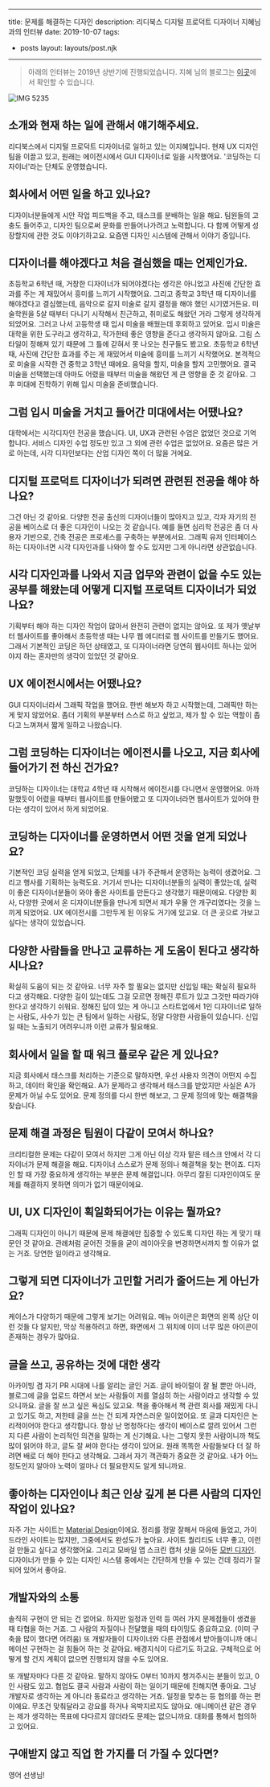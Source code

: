 ---
title: 문제를 해결하는 디자인
description: 리디북스 디지털 프로덕트 디자이너 지혜님과의 인터뷰
date: 2019-10-07
tags:
  - posts
layout: layouts/post.njk
------

> 아래의 인터뷰는 2019년 상반기에 진행되었습니다. 지혜 님의 블로그는 [이곳](http://jihyeleee.com/)에서 확인할 수 있습니다.

![IMG 5235](//images.ctfassets.net/5xgpncj4c37m/29MMB5HeKvOXz6QWZEtSUW/f925aaf1631b1a870e19a4cbeb7e28fe/IMG_5235.jpeg)

## 소개와 현재 하는 일에 관해서 얘기해주세요.
리디북스에서 디지털 프로덕트 디자이너로 일하고 있는 이지혜입니다. 현재 UX 디자인 팀을 이끌고 있고, 원래는 에이전시에서 GUI 디자이너로 일을 시작했어요. '코딩하는 디자이너'라는 단체도 운영했습니다.

## 회사에서 어떤 일을 하고 있나요?
디자이너분들에게 시안 작업 피드백을 주고, 태스크를 분배하는 일을 해요. 팀원들의 고충도 들어주고, 디자인 팀으로써 문화를 만들어나가려고 노력합니다. 다 함께 어떻게 성장할지에 관한 것도 이야기하고요. 요즘엔 디자인 시스템에 관해서 이야기 중입니다.

## 디자이너를 해야겠다고 처음 결심했을 때는 언제인가요.
초등학교 6학년 때, 거창한 디자이너가 되어야겠다는 생각은 아니었고 사진에 간단한 효과를 주는 게 재밌어서 흥미를 느끼기 시작했어요. 그리고 중학교 3학년 때 디자이너를 해야겠다고 결심했는데, 음악으로 갈지 미술로 갈지 결정을 해야 했던 시기였거든요.
미술학원을 5살 때부터 다니기 시작해서 친근하고, 취미로도 해왔던 거라 그렇게 생각하게 되었어요. 그러고 나서 고등학생 때 입시 미술을 배웠는데 후회하고 있어요. 입시 미술은 대학을 위한 도구라고 생각하고, 작가한테 좋은 영향을 준다고 생각하지 않아요.
그림 스타일이 정해져 있기 때문에 그 틀에 갇혀서 못 나오는 친구들도 봤고요. 초등학교 6학년 때, 사진에 간단한 효과를 주는 게 재밌어서 미술에 흥미를 느끼기 시작했어요. 본격적으로 미술을 시작한 건 중학교 3학년 때에요. 음악을 할지, 미술을 할지 고민했어요. 결국 미술을 선택했는데 아마도 어렸을 때부터 미술을 해왔던 게 큰 영향을 준 것 같아요. 그 후 미대에 진학하기 위해 입시 미술을 준비했습니다.

## 그럼 입시 미술을 거치고 들어간 미대에서는 어땠나요?
대학에서는 시각디자인 전공을 했습니다. UI, UX과 관련된 수업은 없었던 것으로 기억합니다. 서비스 디자인 수업 정도만 있고 그 외에 관련 수업은 없었어요. 요즘은 많은 거로 아는데, 시각 디자인보다는 산업 디자인 쪽이 더 많을 거에요.

## 디지털 프로덕트 디자이너가 되려면 관련된 전공을 해야 하나요?
그건 아닌 것 같아요. 다양한 전공 출신의 디자이너들이 많아지고 있고, 각자 자기의 전공을 베이스로 더 좋은 디자인이 나오는 것 같습니다. 예를 들면 심리학 전공은 좀 더 사용자 기반으로, 건축 전공은 프로세스를 구축하는 부분에서요. 그래픽 유저 인터페이스 하는 디자이너면 시각 디자인과를 나와야 할 수도 있지만 그게 아니라면 상관없습니다.

## 시각 디자인과를 나와서 지금 업무와 관련이 없을 수도 있는 공부를 해왔는데 어떻게 디지털 프로덕트 디자이너가 되었나요?
기획부터 해야 하는 디자인 작업이 많아서 완전히 관련이 없지는 않아요. 또 제가 옛날부터 웹사이트를 좋아해서 초등학생 때는 나무 웹 에디터로 웹 사이트를 만들기도 했어요. 그래서 기본적인 코딩은 하던 상태였고, 또 디자이너라면 당연히 웹사이트 하나는 있어야지 하는 혼자만의 생각이 있었던 것 같아요.

## UX 에이전시에서는 어땠나요?
GUI 디자이너라서 그래픽 작업을 했어요. 한번 해보자 하고 시작했는데, 그래픽만 하는 게 맞지 않았어요. 좀더 기획의 부분부터 스스로 하고 싶었고, 제가 할 수 있는 역할이 좁다고 느껴져서 짧게 일하고 나왔습니다.

## 그럼 코딩하는 디자이너는 에이전시를 나오고, 지금 회사에 들어가기 전 하신 건가요?
코딩하는 디자이너는 대학교 4학년 때 시작해서 에이전시를 다니면서 운영했어요. 아까 말했듯이 어렸을 때부터 웹사이트를 만들어봤고 또 디자이너라면 웹사이트가 있어야 한다는 생각이 있어서 하게 되었어요.

## 코딩하는 디자이너를 운영하면서 어떤 것을 얻게 되었나요?
기본적인 코딩 실력을 얻게 되었고, 단체를 내가 주관해서 운영하는 능력이 생겼어요. 그리고 행사를 기획하는 능력도요. 거기서 만나는 디자이너분들의 실력이 좋았는데, 실력이 좋은 디자이너분들이 와야 좋은 사이트를 만든다고 생각했기 때문이에요. 다양한 회사, 다양한 곳에서 온 디자이너분들을 만나게 되면서 제가 우물 안 개구리였다는 것을 느끼게 되었어요. UX 에이전시를 그만두게 된 이유도 거기에 있고요. 더 큰 곳으로 가보고 싶다는 생각이 있었습니다.

## 다양한 사람들을 만나고 교류하는 게 도움이 된다고 생각하시나요?
확실히 도움이 되는 것 같아요. 너무 자주 할 필요는 없지만 신입일 때는 확실히 필요하다고 생각해요. 다양한 길이 있는데도 그걸 모르면 정해진 루트가 있고 그것만 따라가야 한다고 생각하기 쉬워요. 정해진 답이 있는 게 아니고 스타트업에서 1인 디자이너로 일하는 사람도, 사수가 있는 큰 팀에서 일하는 사람도, 정말 다양한 사람들이 있습니다. 신입일 때는 노출되기 어려우니까 이런 교류가 필요해요.

## 회사에서 일을 할 때 워크 플로우 같은 게 있나요?
지금 회사에서 태스크를 처리하는 기준으로 말하자면, 우선 사용자 의견이 어떤지 수집하고, 데이터 확인을 확인해요. A가 문제라고 생각해서 태스크를 받았지만 사실은 A가 문제가 아닐 수도 있어요. 문제 정의를 다시 한번 해보고, 그 문제 정의에 맞는 해결책을 찾습니다.

## 문제 해결 과정은 팀원이 다같이 모여서 하나요?
크리티컬한 문제는 다같이 모여서 하지만 그게 아닌 이상 각자 맡은 테스크 안에서 각 디자이너가 문제 해결을 해요. 디자이너 스스로가 문제 정의나 해결책을 찾는 편이죠. 디자인 할 때 가장 중요하게 생각하는 부분은 문제 해결입니다. 아무리 잘된 디자인이여도 문제를 해결하지 못하면 의미가 없기 때문이에요.

## UI, UX 디자인이 획일화되어가는 이유는 뭘까요?
그래픽 디자인이 아니기 때문에 문제 해결에만 집중할 수 있도록 디자인 하는 게 맞기 때문인 것 같아요. 관례처럼 굳어진 것들을 굳이 레이아웃을 변경하면서까지 할 이유가 없는 거죠. 당연한 일이라고 생각해요.

## 그렇게 되면 디자이너가 고민할 거리가 줄어드는 게 아닌가요?
케이스가 다양하기 때문에 그렇게 보기는 어려워요. 메뉴 아이콘은 화면의 왼쪽 상단 이런 것들 다 알지만, 막상 적용하려고 하면, 화면에서 그 위치에 이미 너무 많은 아이콘이 존재하는 경우가 많아요.

## 글을 쓰고, 공유하는 것에 대한 생각
아카이빙 겸 자기 PR 시대에 나를 알리는 글인 거죠. 글이 바이럴이 잘 될 뿐만 아니라, 블로그에 글을 업로드 하면서 보는 사람들이 저를 열심히 하는 사람이라고 생각할 수 있으니까요. 글을 잘 쓰고 싶은 욕심도 있고요. 책을 좋아해서 책 관련 회사를 재밌게 다니고 있기도 하고, 저한테 글을 쓰는 건 되게 자연스러운 일이었어요.
또 글과 디자인은 논리적이어야 한다고 생각합니다.
항상 난 멍청하다는 생각이 베이스로 깔려 있어서 그런지 다른 사람이 논리적인 의견을 말하는 게 신기해요. 나는 그렇지 못한 사람이니까 책도 많이 읽어야 하고, 글도 잘 써야 한다는 생각이 있어요. 원래 똑똑한 사람들보다 더 잘 하려면 배로 더 해야 한다고 생각해요. 그래서 자기 객관화가 중요한 것 같아요. 내가 어느 정도인지 알아야 노력이 얼마나 더 필요한지도 알게 되니까요.

## 좋아하는 디자인이나 최근 인상 깊게 본 다른 사람의 디자인 작업이 있나요?
자주 가는 사이트는 [Material Design](https://material.io/design/)이에요. 정리를 정말 잘해서 마음에 들었고, 가이드라인 사이트는 많지만, 그중에서도 완성도가 높아요. 사이트 퀄리티도 너무 좋고, 이런 걸 만들고 싶다고 생각했어요.
그리고 모바일 앱 스크린 캡처 샷을 모아둔 [모빈 디자인](https://mobbin.design/). 디자이너가 만들 수 있는 디자인 시스템 중에서는 간단하게 만들 수 있는 건데 정리가 잘되어 있어서 좋아요.

## 개발자와의 소통
솔직히 구현이 안 되는 건 없어요. 하지만 일정과 인력 등 여러 가지 문제점들이 생겼을 때 타협을 하는 거죠. 그 사람의 자질이나 전달했을 때의 타이밍도 중요하고요. (이미 구축을 많이 했다면 어려움) 또 개발자들이 디자이너와 다른 관점에서 받아들이니까 애니메이션 구현하는 걸 힘들어 하는 것 같아요. 배경지식이 다르기도 하고요. 구체적으로 어떻게 할 건지 계획이 없으면 진행되지 않을 수도 있어요.

또 개발자마다 다른 것 같아요. 말하지 않아도 0부터 10까지 챙겨주시는 분들이 있고, 0인 사람도 있고. 협업도 결국 사람과 사람이 하는 일이기 때문에 친해지면 좋아요. 그냥 개발자로 생각하는 게 아니라 동료라고 생각하는 거죠. 일정을 맞추는 등 협의를 하는 편이에요. 무조건 맞춰달라고 강요를 하거나 윽박지르지도 않아요. 애니메이션 같은 경우는 제가 생각하는 목표에 다다르지 않더라도 문제는 없으니까요. 대화를 통해서 협의하고 있어요.

## 구애받지 않고 직업 한 가지를 더 가질 수 있다면?
영어 선생님!